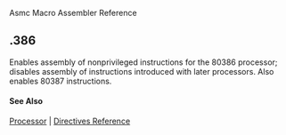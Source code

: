 Asmc Macro Assembler Reference

## .386

Enables assembly of nonprivileged instructions for the 80386 processor; disables assembly of instructions introduced with later processors. Also enables 80387 instructions.

#### See Also

[Processor](processor.md) | [Directives Reference](readme.md)
